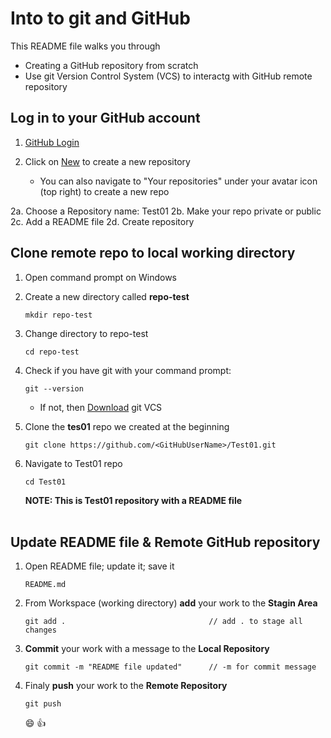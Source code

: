# Into to git and GitHub

This README file walks you through

- Creating a GitHub repository from scratch
- Use git Version Control System (VCS) to interactg with GitHub remote repository

## **Log in to your GitHub account**

1. [GitHub Login](https://github.com/login)

2. Click on [New](https://github.com/new) to create a new repository

   - You can also navigate to "Your repositories" under your avatar icon (top right) to create a new repo

2a. Choose a Repository name: Test01
2b. Make your repo private or public
2c. Add a README file
2d. Create repository <br>

## **Clone remote repo to local working directory**

1. Open command prompt on Windows

2. Create a new directory called **repo-test**

   ```
   mkdir repo-test
   ```

3. Change directory to repo-test

   ```
   cd repo-test
   ```

4. Check if you have git with your command prompt:

   ```
   git --version
   ```

   - If not, then [Download](https://git-scm.com/downloads) git VCS

5. Clone the **tes01** repo we created at the beginning

   ```
   git clone https://github.com/<GitHubUserName>/Test01.git
   ```

6. Navigate to Test01 repo

   ```
   cd Test01
   ```

   **NOTE: This is Test01 repository with a README file** <br><br>

## **Update README file & Remote GitHub repository**

1. Open README file; update it; save it

   ```
   README.md
   ```

2. From Workspace (working directory) **add** your work to the **Stagin Area**

   ```
   git add .                                // add . to stage all changes
   ```

3. **Commit** your work with a message to the **Local Repository**

   ```
   git commit -m "README file updated"      // -m for commit message
   ```

4. Finaly **push** your work to the **Remote Repository**

   ```
   git push
   ```

   :smile: :+1:
